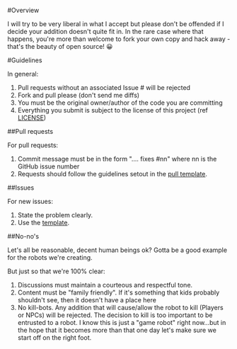 #Overview

I will try to be very liberal in what I accept but please don't be offended if I decide your addition doesn't quite fit in. In the rare case where that happens, you're more than welcome to fork your own copy and hack away - that's the beauty of open source! 😀

#Guidelines

In general:

1. Pull requests without an associated Issue # will be rejected
2. Fork and pull please (don't send me diffs)
3. You must be the original owner/author of the code you are committing
4. Everything you submit is subject to the license of this project (ref [LICENSE](./LICENSE))
  
##Pull requests

For pull requests:

1. Commit message must be in the form ".... fixes #nn" where nn is the GitHub issue number
2. Requests should follow the guidelines setout in the [pull template](./PULL_REQUEST_TEMPLATE.md).

##Issues

For new issues:

1. State the problem clearly.
2. Use the [template](./ISSUE_TEMPLATE.md).

##No-no's

Let's all be reasonable, decent human beings ok? Gotta be a good example for the robots we're creating. 

But just so that we're 100% clear:

1. Discussions must maintain a courteous and respectful tone.
2. Content must be "family friendly". If it's something that kids probably shouldn't see, then it doesn't have a place here
3. No kill-bots. Any addition that will cause/allow the robot to kill (Players or NPCs) will be rejected. The decision to kill is too important to be entrusted to a robot. I know this is just a "game robot" right now...but in the hope that it becomes more than that one day let's make sure we start off on the right foot.
